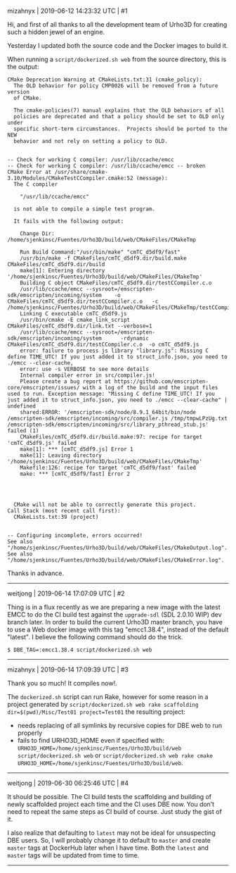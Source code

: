 mizahnyx | 2019-06-12 14:23:32 UTC | #1

Hi, and first of all thanks to all the development team of Urho3D for creating such a hidden jewel of an engine.

Yesterday I updated both the source code and the Docker images to build it.

When running a `script/dockerized.sh web` from the source directory, this is the output:

```
CMake Deprecation Warning at CMakeLists.txt:31 (cmake_policy):
  The OLD behavior for policy CMP0026 will be removed from a future version
  of CMake.

  The cmake-policies(7) manual explains that the OLD behaviors of all
  policies are deprecated and that a policy should be set to OLD only under
  specific short-term circumstances.  Projects should be ported to the NEW
  behavior and not rely on setting a policy to OLD.


-- Check for working C compiler: /usr/lib/ccache/emcc
-- Check for working C compiler: /usr/lib/ccache/emcc -- broken
CMake Error at /usr/share/cmake-3.10/Modules/CMakeTestCCompiler.cmake:52 (message):
  The C compiler

    "/usr/lib/ccache/emcc"

  is not able to compile a simple test program.

  It fails with the following output:

    Change Dir: /home/sjenkinsc/Fuentes/Urho3D/build/web/CMakeFiles/CMakeTmp
    
    Run Build Command:"/usr/bin/make" "cmTC_d5df9/fast"
    /usr/bin/make -f CMakeFiles/cmTC_d5df9.dir/build.make CMakeFiles/cmTC_d5df9.dir/build
    make[1]: Entering directory '/home/sjenkinsc/Fuentes/Urho3D/build/web/CMakeFiles/CMakeTmp'
    Building C object CMakeFiles/cmTC_d5df9.dir/testCCompiler.c.o
    /usr/lib/ccache/emcc --sysroot=/emscripten-sdk/emscripten/incoming/system    -o CMakeFiles/cmTC_d5df9.dir/testCCompiler.c.o   -c /home/sjenkinsc/Fuentes/Urho3D/build/web/CMakeFiles/CMakeTmp/testCCompiler.c
    Linking C executable cmTC_d5df9.js
    /usr/bin/cmake -E cmake_link_script CMakeFiles/cmTC_d5df9.dir/link.txt --verbose=1
    /usr/lib/ccache/emcc --sysroot=/emscripten-sdk/emscripten/incoming/system      -rdynamic CMakeFiles/cmTC_d5df9.dir/testCCompiler.c.o  -o cmTC_d5df9.js 
    error: failure to process js library "library.js": Missing C define TIME_UTC! If you just added it to struct_info.json, you need to ./emcc --clear-cache,
    error: use -s VERBOSE to see more details
    Internal compiler error in src/compiler.js!
    Please create a bug report at https://github.com/emscripten-core/emscripten/issues/ with a log of the build and the input files used to run. Exception message: "Missing C define TIME_UTC! If you just added it to struct_info.json, you need to ./emcc --clear-cache" | undefined
    shared:ERROR: '/emscripten-sdk/node/8.9.1_64bit/bin/node /emscripten-sdk/emscripten/incoming/src/compiler.js /tmp/tmpwLPzUg.txt /emscripten-sdk/emscripten/incoming/src/library_pthread_stub.js' failed (1)
    CMakeFiles/cmTC_d5df9.dir/build.make:97: recipe for target 'cmTC_d5df9.js' failed
    make[1]: *** [cmTC_d5df9.js] Error 1
    make[1]: Leaving directory '/home/sjenkinsc/Fuentes/Urho3D/build/web/CMakeFiles/CMakeTmp'
    Makefile:126: recipe for target 'cmTC_d5df9/fast' failed
    make: *** [cmTC_d5df9/fast] Error 2
    

  

  CMake will not be able to correctly generate this project.
Call Stack (most recent call first):
  CMakeLists.txt:39 (project)


-- Configuring incomplete, errors occurred!
See also "/home/sjenkinsc/Fuentes/Urho3D/build/web/CMakeFiles/CMakeOutput.log".
See also "/home/sjenkinsc/Fuentes/Urho3D/build/web/CMakeFiles/CMakeError.log".
```

Thanks in advance.

-------------------------

weitjong | 2019-06-14 17:07:09 UTC | #2

Thing is in a flux recently as we are preparing a new image with the latest EMCC to do the CI build test against the `upgrade-sdl` (SDL 2.0.10 WIP) dev branch later. In order to build the current Urho3D master branch, you have to use a Web docker image with this tag "emcc1.38.4", instead of the default "latest". I believe the following command should do the trick.

```
$ DBE_TAG=:emcc1.38.4 script/dockerized.sh web
```

-------------------------

mizahnyx | 2019-06-14 17:09:39 UTC | #3

Thank you so much! It compiles now!.

The `dockerized.sh` script can run Rake, however for some reason in a project generated by `script/dockerized.sh web rake scaffolding dir=$(pwd)/Misc/Test01 project=Test01` the resulting project:

- needs replacing of all symlinks by recursive copies for DBE web to run properly
- fails to find URHO3D_HOME even if specified with: `URHO3D_HOME=/home/sjenkinsc/Fuentes/Urho3D/build/web script/dockerized.sh web` or `script/dockerized.sh web rake cmake URHO3D_HOME=/home/sjenkinsc/Fuentes/Urho3D/build/web`.

-------------------------

weitjong | 2019-06-30 06:25:46 UTC | #4

It should be possible. The CI build tests the scaffolding and building of newly scaffolded project each time and the CI uses DBE now. You don’t need to repeat the same steps as CI build of course. Just study the gist of it.

I also realize that defaulting to `latest` may not be ideal for unsuspecting DBE users. So, I will probably change it to default to `master` and create `master` tags at DockerHub later when I have time. Both the `latest` and `master` tags will be updated from time to time.

-------------------------

